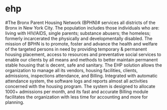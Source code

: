 # ehp
#The Bronx Parent Housing Network (BPHN)# services all districts of the Bronx in New York City. The population
includes those individuals who are: living with HIV/AIDS, single parents; substance abusers; the homeless;
formerly incarcerated the physically and developmentally disabled. The mission of BPHN is to promote, foster
and advance the health and welfare of the targeted persons in need by providing temporary & permanent housing
placement, access to resources and preventative social services to enable our clients by all means and methods to
better maintain permanent stable housing that is decent, safe and sanitary.
The EHP solution allows the organization to manage all its vendors, housing facilities, clients, admissions,
inspections attendance, and Billing. Integrated with automatic attendance system, the software logs and reports
almost all activities concerned with the housing program. The system is designed to allocate 1000+ admissions
per month, and its fast and accurate Billing module facilitates the organization with less time for accounting and
more for planning.
